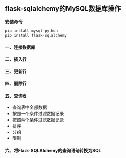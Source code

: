 ## flask-sqlalchemy的MySQL数据库操作

**安装命令**

```python
pip install mysql-python
pip install flask-sqlalchemy
```

#### 一、连接数据库



#### 二、插入行

#### 三、更新行

#### 四、删除行

#### 五、查询表

- 查询表中全部数据
- 按照一个条件过滤数据记录
- 按照两个条件过滤数据记录
- 排序
- 分组
- 限制

#### 六、将Flask-SQLAlchemy的查询语句转换为SQL